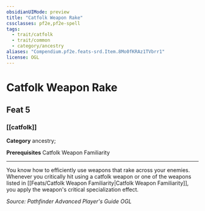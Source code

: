 ```yaml
---
obsidianUIMode: preview
title: "Catfolk Weapon Rake"
cssclasses: pf2e,pf2e-spell
tags:
  - trait/catfolk
  - trait/common
  - category/ancestry
aliases: "Compendium.pf2e.feats-srd.Item.8Mo0fKRAz1TVbrr1"
license: OGL
---
```

# Catfolk Weapon Rake
## Feat 5
### [[catfolk]]

**Category** ancestry; 



**Prerequisites** Catfolk Weapon Familiarity
* * *
You know how to efficiently use weapons that rake across your enemies. Whenever you critically hit using a catfolk weapon or one of the weapons listed in [[Feats/Catfolk Weapon Familiarity|Catfolk Weapon Familiarity]], you apply the weapon's critical specialization effect.

*Source: Pathfinder Advanced Player's Guide*
*OGL*